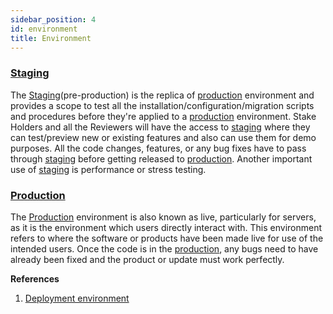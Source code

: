 ```yaml
---
sidebar_position: 4
id: environment
title: Environment
---
```


### [Staging](https://dev.nmrxiv.org)
The [Staging](https://dev.nmrxiv.org)(pre-production) is the replica of [production](https://www.nmrxiv.org/) environment and provides a scope to test all the installation/configuration/migration scripts and procedures before they're applied to a [production](https://www.nmrxiv.org/) environment. Stake Holders and all the Reviewers will have the access to [staging](https://dev.nmrxiv.org) where they can test/preview new or existing features and also can use them for demo purposes.
All the code changes, features, or any bug fixes have to pass through [staging](https://dev.nmrxiv.org) before getting released to [production](https://www.nmrxiv.org/).
Another important use of [staging](https://dev.nmrxiv.org) is performance or stress testing.

### [Production](https://www.nmrxiv.org/)
The [Production](https://www.nmrxiv.org/) environment is also known as live, particularly for servers, as it is the environment which users directly interact with. This environment refers to where the software or products have been made live for use of the intended users.
Once the code is in the [production](https://www.nmrxiv.org/), any bugs need to have already been fixed and the product or update must work perfectly.




**References**
1. [Deployment environment](https://en.wikipedia.org/wiki/Deployment_environment)